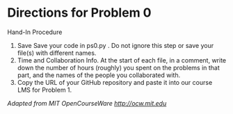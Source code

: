 # Directions for Problem 0

Hand-In Procedure 
1. Save Save your code in ps0.py . Do not ignore this step or save your file(s) with different names. 
2. Time and Collaboration Info. At the start of each file, in a comment, write down the number of hours (roughly) you spent on the problems in that part, and the names of the people you collaborated with.  
3. Copy the URL of your GitHub repository and paste it into our course LMS for Problem 1.

*Adapted from MIT OpenCourseWare http://ocw.mit.edu* 

